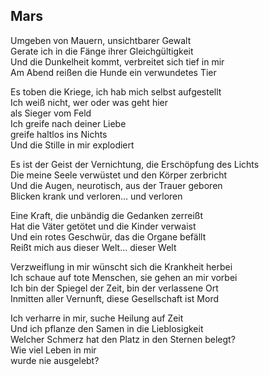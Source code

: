 ## Mars

Umgeben von Mauern, unsichtbarer Gewalt  
Gerate ich in die Fänge ihrer Gleichgültigkeit  
Und die Dunkelheit kommt, verbreitet sich tief in mir  
Am Abend reißen die Hunde ein verwundetes Tier

Es toben die Kriege, ich hab mich selbst aufgestellt  
Ich weiß nicht, wer oder was geht hier  
als Sieger vom Feld  
Ich greife nach deiner Liebe  
greife haltlos ins Nichts  
Und die Stille in mir explodiert

Es ist der Geist der Vernichtung, die Erschöpfung des Lichts  
Die meine Seele verwüstet und den Körper zerbricht  
Und die Augen, neurotisch, aus der Trauer geboren  
Blicken krank und verloren… und verloren

Eine Kraft, die unbändig die Gedanken zerreißt  
Hat die Väter getötet und die Kinder verwaist  
Und ein rotes Geschwür, das die Organe befällt  
Reißt mich aus dieser Welt… dieser Welt

Verzweiflung in mir wünscht sich die Krankheit herbei  
Ich schaue auf tote Menschen, sie gehen an mir vorbei  
Ich bin der Spiegel der Zeit, bin der verlassene Ort  
Inmitten aller Vernunft, diese Gesellschaft ist Mord

Ich verharre in mir, suche Heilung auf Zeit  
Und ich pflanze den Samen in die Lieblosigkeit  
Welcher Schmerz hat den Platz in den Sternen belegt?  
Wie viel Leben in mir  
wurde nie ausgelebt?
